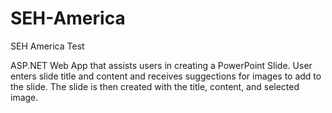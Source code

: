 # SEH-America
SEH America Test

ASP.NET Web App that assists users in creating a PowerPoint Slide. User enters slide title and content and receives suggections for images to add to the slide. The slide is then created with the title, content, and selected image.
